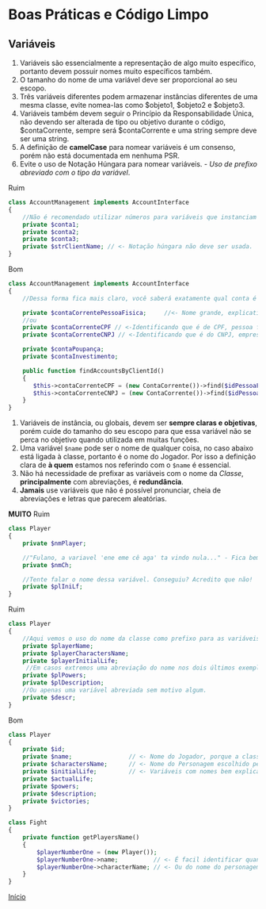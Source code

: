 # Boas Práticas e Código Limpo

## Variáveis

1. Variáveis são essencialmente a representação de algo muito específico, portanto devem possuir nomes muito específicos também.
2. O tamanho do nome de uma variável deve ser proporcional ao seu escopo.
3. Três variáveis diferentes podem armazenar instâncias diferentes de uma mesma classe, evite nomea-las como $objeto1, $objeto2 e $objeto3.
4. Variáveis também devem seguir o Princípio da Responsabilidade Única, não devendo ser alterada de tipo ou objetivo durante o código, $contaCorrente, sempre será $contaCorrente e uma string sempre deve ser uma string.
5. A definição de **camelCase** para nomear variáveis é um consenso, porém não está documentada em nenhuma PSR.
6. Evite o uso de Notação Húngara para nomear variáveis. _- Uso de prefixo abreviado com o tipo da variável_.

Ruim

```PHP
class AccountManagement implements AccountInterface
{
    //Não é recomendado utilizar números para variáveis que instanciam o mesmo objeto.
    private $conta1;
    private $conta2;
    private $conta3;
    private $strClientName; // <- Notação húngara não deve ser usada.
}
```

Bom

```PHP
class AccountManagement implements AccountInterface
{
    //Dessa forma fica mais claro, você saberá exatamente qual conta é o que no futuro do código e o próximo desenvolvedor entenderá muito melhor as variáveis e para que elas servem.

    private $contaCorrentePessoaFisica;     //<- Nome grande, explicativo.
    //ou
    private $contaCorrenteCPF // <-Identificando que é de CPF, pessoa física.
    private $contaCorrenteCNPJ // <-Identificando que é do CNPJ, empresa.

    private $contaPoupança;
    private $contaInvestimento;

    public function findAccountsByClientId()
    {
       $this->contaCorrenteCPF = (new ContaCorrente())->find($idPessoaFisica);
       $this->contaCorrenteCNPJ = (new ContaCorrente())->find($idPessoaJuridica);
    }
}
```

1. Variáveis de instância, ou globais, devem ser **sempre claras e objetivas**, porém cuide do tamanho do seu escopo para que essa variável não se perca no objetivo quando utilizada em muitas funções.
2. Uma variável `$name` pode ser o nome de qualquer coisa, no caso abaixo está ligada à classe, portanto é o nome do Jogador. Por isso a definição clara de **à quem** estamos nos referindo com o `$name` é essencial.
3. Não há necessidade de prefixar as variáveis com o nome da _Classe_, **principalmente** com abreviações, é **redundância**.
4. **Jamais** use variáveis que não é possível pronunciar, cheia de abreviações e letras que parecem aleatórias.

**MUITO** Ruim

```PHP
class Player
{
    private $nmPlayer;

    //"Fulano, a variavel 'ene eme cê aga' ta vindo nula..." - Fica bem estranho essa conversa né?
    private $nmCh;

    //Tente falar o nome dessa variável. Conseguiu? Acredito que não!
    private $plIniLf;
}
```

Ruim

```PHP
class Player
{
    //Aqui vemos o uso do nome da classe como prefixo para as variáveis
    private $playerName;
    private $playerCharactersName;
    private $playerInitialLife;
     //Em casos extremos uma abreviação do nome nos dois últimos exemplos.
    private $plPowers;
    private $plDescription;
    //Ou apenas uma variável abreviada sem motivo algum.
    private $descr;
}
```

Bom

```PHP
class Player
{
    private $id;
    private $name;                // <- Nome do Jogador, porque a classe se refere à ele.
    private $charactersName;      // <- Nome do Personagem escolhido pelo jogador.
    private $initialLife;         // <- Variáveis com nomes bem explicativos;
    private $actualLife;
    private $powers;
    private $description;
    private $victories;
}

class Fight
{
    private function getPlayersName()
    {
        $playerNumberOne = (new Player());
        $playerNumberOne->name;          // <- É facil identificar quando se trata do nome do Player.
        $playerNumberOne->characterName; // <- Ou do nome do personagem do Player.
    }
}
```

[Início](PHP.md)
